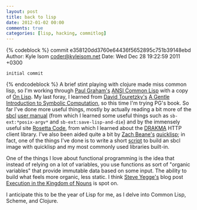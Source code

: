 ```yaml
---
layout: post
title: back to lisp
date: 2012-01-02 00:00
comments: true
categories: [lisp, hacking, commitlog]
---
```

{% codeblock %}
   commit e358120dd3760e64436f5652895c751b39148ebd
   Author: Kyle Isom <coder@kyleisom.net>
   Date:   Wed Dec 28 19:22:59 2011 +0300
   
    initial commit
{% endcodeblock %}
A brief stint playing with clojure made miss common lisp, so I'm working
through [Paul Graham's](http://www.paulgraham.com)
[ANSI Common Lisp](http://paulgraham.com/acl.html) with a copy of
[On Lisp](http://paulgraham.com/onlisp.html). My last foray, I learned 
from [David Touretzky's](http://www.cs.cmu.edu/~dst/)
[A Gentle Introduction to Symbolic Computation](http://www.cs.cmu.edu/~dst/LispBook/index.html),
so this time I'm trying PG's book. So far I've done more useful things,
mostly by actually reading a bit more of the [sbcl](http://www.sbcl.org)
[user manual](http://www.sbcl.org/manual/) (from which I learned some 
useful things such as `sb-ext:*posix-argv*` and `sb-ext:save-lisp-and-die`)
and by the immensely useful site 
[Rosetta Code](http://rosettacode.org/wiki/Rosetta_Code), from which I
learned about the [DRAKMA](http://www.weitz.de/drakma/) HTTP client
library. I've also been aided quite a bit by
[Zach Beane's](http://xach.com) [quicklisp](http://www.quicklisp.org/);
in fact, one of the things I've done is to write a short 
[script](https://gist.github.com/1548276) to build an sbcl image with
quicklisp and my most commonly used libraries built-in.
<script src="https://gist.github.com/1548276.js?file=build-image.lisp"></script>

One of the things I love about functional programming is the idea that
instead of relying on a lot of variables, you use functions as sort of
"organic variables" that provide immutable data based on some input. The
ability to build what feels more organic, less static. I think 
[Steve Yegge's](https://en.wikipedia.org/wiki/Steve_Yegge)
blog post [Execution in the Kingdom of Nouns](http://steve-yegge.blogspot.com/2006/03/execution-in-kingdom-of-nouns.html)
is spot on.

I anticipate this to be the year of Lisp for me, as I delve into 
Common Lisp, Scheme, and Clojure.
